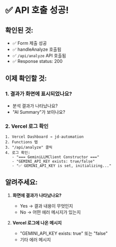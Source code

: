 # ✅ API 호출 성공!

## 확인된 것:
- ✅ Form 제출 성공
- ✅ handleAnalyze 호출됨
- ✅ `/api/analyze` API 호출됨
- ✅ Response status: 200

## 이제 확인할 것:

### 1. 결과가 화면에 표시되었나요?
- 분석 결과가 나타났나요?
- "AI Summary"가 보이나요?

### 2. Vercel 로그 확인
```
1. Vercel Dashboard → jd-automation
2. Functions 탭
3. "/api/analyze" 클릭
4. 로그 확인:
   - "=== GeminiLLMClient Constructor ==="
   - "GEMINI_API_KEY exists: true/false"
   - "✅ GEMINI_API_KEY is set, initializing..."
```

## 알려주세요:

1. **화면에 결과가 나타났나요?**
   - Yes → 결과 내용이 무엇인지
   - No → 어떤 에러 메시지가 있는지

2. **Vercel 로그에 나온 메시지**
   - "GEMINI_API_KEY exists: true" 또는 "false"
   - 기타 에러 메시지

